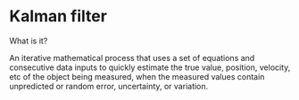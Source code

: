 # Kalman filter

What is it?

An iterative mathematical process that uses a set of equations and consecutive data inputs to quickly estimate the true value, position, velocity, etc of the object being measured, when the measured values contain unpredicted or random error, uncertainty, or variation.
